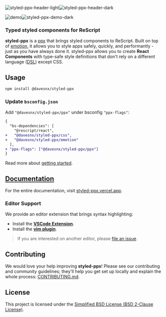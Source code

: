 ![styled-ppx-header-light](./.github/header-light.png#gh-dark-mode-only)![styled-ppx-header-dark](./.github/header-dark.png#gh-light-mode-only)

![demo](./.github/demo-dark.png#gh-dark-mode-only)![styled-ppx-demo-dark](./.github/demo-light.png#gh-light-mode-only)

### Typed styled components for ReScript

**styled-ppx** is a [ppx](https://tarides.com/blog/2019-05-09-an-introduction-to-ocaml-ppx-ecosystem) that brings styled components to ReScript. Built on top of [emotion](https://emotion.sh), it allows you to style apps safely, quickly, and performantly - just as you have always done it. styled-ppx allows you to create **React Components** with type-safe style definitions that don't rely on a different language ([DSL](https://en.wikipedia.org/wiki/Domain-specific_language)) except CSS.

## Usage

```bash
npm install @davesnx/styled-ppx
```

### Update `bsconfig.json`

Add `"@davesnx/styled-ppx/ppx"` under bsconfig `"ppx-flags"`:

```diff
{
  "bs-dependencies": [
    "@rescript/react",
+   "@davesnx/styled-ppx/css",
+   "@davesnx/styled-ppx/emotion"
  ],
+ "ppx-flags": ["@davesnx/styled-ppx/ppx"]
}
```

Read more about [getting started](https://styled-ppx.vercel.app/getting-started).

## [Documentation](https://styled-ppx.vercel.app)

For the entire documentation, visit [styled-ppx.vercel.app](https://styled-ppx.vercel.app).

### Editor Support

We provide an editor extension that brings syntax highlighting:

- Install the **[VSCode Extension](https://marketplace.visualstudio.com/items?itemName=davesnx.vscode-styled-ppx)**.
- Install the **[vim plugin](https://github.com/ahrefs/vim-styled-ppx/blob/main/README.md#installation)**.

> If you are interested on another editor, please [file an issue](https://github.com/davesnx/styled-ppx/issues/new).

## Contributing

We would love your help improving **styled-ppx**! Please see our contributing and community guidelines; they'll help you get set up locally and explain the whole process: [CONTRIBUTING.md](./CONTRIBUTING.md).

## License

This project is licensed under the [Simplified BSD License (BSD 2-Clause License)](./LICENSE).
